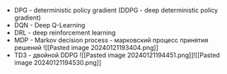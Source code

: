 - DPG - deterministic policy gradient (DDPG - deep deterministic policy gradient)
- DQN - Deep Q-Learning
- DRL - deep reinforcement learning
- MDP - Markov decision process - марковский процесс принятия решений ![[Pasted image 20240121193404.png]]
- TD3 - двойной DDPG ![[Pasted image 20240121194451.png]]![[Pasted image 20240121194530.png]]